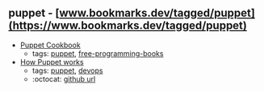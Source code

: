 puppet - [www.bookmarks.dev/tagged/puppet](https://www.bookmarks.dev/tagged/puppet)
---
* [Puppet Cookbook](https://www.puppetcookbook.com/)
    * tags: [puppet](../tagged/puppet.md), [free-programming-books](../tagged/free-programming-books.md)
* [How Puppet works ](https://puppet.com/products/how-puppet-works)
    * tags: [puppet](../tagged/puppet.md), [devops](../tagged/devops.md)
    * :octocat: [github url](https://github.com/puppetlabs/puppet)
